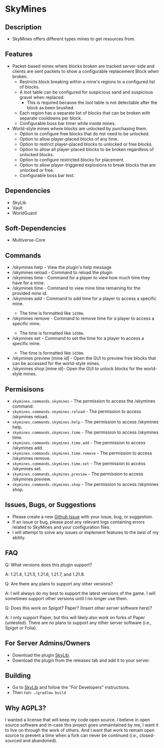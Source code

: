 # SkyMines
## Description
* SkyMines offers different types mines to get resources from.

## Features
* Packet-based mines where blocks broken are tracked server-side and clients are sent packets to show a configurable replacement Block when broken.
  * Restricts block breaking within a mine's regions to a configured list of blocks.
  * A loot table can be configured for suspicious sand and suspicious gravel when replaced.
    * This is required because the loot table is not detectable after the block as been brushed.
  * Each region has a separate list of blocks that can be broken with separate cooldowns per block.
  * Configurable boss bar timer while inside mines.
* World-style mines where blocks are unlocked by purchasing them.
  * Option to configure free blocks that do not need to be unlocked.
  * Option to allow player-placed blocks of any time.
  * Option to restrict player-placed blocks to unlocked or free blocks.
  * Option to allow all player-placed blocks to be broken regardless of unlocked blocks.
  * Option to configure restricted blocks for placement.
  * Option to allow player-triggered explosions to break blocks that are unlocked or free.
  * Configurable boss bar text.

## Dependencies
* SkyLib
* Vault
* WorldGuard

## Soft-Dependencies
* Multiverse-Core

## Commands
- /skymines help - View the plugin's help message
- /skymines reload - Command to reload the plugin
- /skymines time <mine id> - Command for a player to view how much time they have for a mine.
- /skymines time <mine id> - Command to view mine time remaining for the provided mine id.
- /skymines add <player name> <mine id> <time> - Command to add time for a player to access a specific mine.
  - The time is formatted like `1d30m`.
- /skymines remove <player name> <mine id> <time> - Command to remove time for a player to access a specific mine.
  - The time is formatted like `1d30m`.
- /skymines set <player name> <mine id> <time> - Command to set the time for a player to access a specific mine.
  - The time is formatted like `1d30m`.
- /skymines preview \[mine id] - Open the GUI to preview free blocks that can be accessed for the world-style mines.
- /skymines shop \[mine id]- Open the GUI to unlock blocks for the world-style mines.

## Permisisons
- `skymines.commands.skymines` - The permission to access the /skymines command.
- `skymines.commands.skymines.reload` - The permission to access /skymines reload.
- `skymines.commands.skymines.help` - The permission to access /skymines help.
- `skymines.commands.skymines.time` - The permission to access /skymines time.
- `skymines.commands.skymines.time.add` - The permission to access /skymines add.
- `skymines.commands.skymines.time.remove` - The permission to access /skymines remove.
- `skymines.commands.skymines.time.set` - The permission to access /skymines set.
- `skymines.commands.skymines.preview` - The permission to access /skymines preview.
- `skymines.commands.skymines.shop` - The permission to access /skymines shop.

## Issues, Bugs, or Suggestions
* Please create a new [Github Issue](https://github.com/lukesky19/SkyMines/issues) with your issue, bug, or suggestion.
* If an issue or bug, please post any relevant logs containing errors related to SkyMines and your configuration files.
* I will attempt to solve any issues or implement features to the best of my ability.

## FAQ
Q: What versions does this plugin support?

A: 1.21.4, 1.21.5, 1.21.6, 1.21.7, and 1.21.8.

Q: Are there any plans to support any other versions?

A: I will always do my best to support the latest versions of the game. I will sometimes support other versions until I no longer use them.

Q: Does this work on Spigot? Paper? (Insert other server software here)?

A: I only support Paper, but this will likely also work on forks of Paper (untested). There are no plans to support any other server software (i.e., Spigot or Folia).

## For Server Admins/Owners
* Download the plugin [SkyLib](https://github.com/lukesky19/SkyLib/releases).
* Download the plugin from the releases tab and add it to your server.

## Building
* Go to [SkyLib](https://github.com/lukesky19/SkyLib) and follow the "For Developers" instructions.
* Then run:
  ```./gradlew build```

## Why AGPL3?
I wanted a license that will keep my code open source. I believe in open source software and in-case this project goes unmaintained by me, I want it to live on through the work of others. And I want that work to remain open source to prevent a time when a fork can never be continued (i.e., closed-sourced and abandoned).
